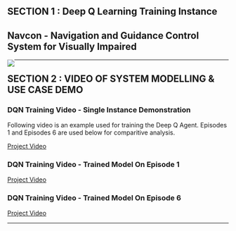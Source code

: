 
## SECTION 1 : Deep Q Learning Training Instance
## Navcon - Navigation and Guidance Control System for Visually Impaired

<img src="System Code\static\assets\img\portfolio\sgp2.jpg"
     style="float: left; margin-right: 0px;" />

---
## SECTION 2 : VIDEO OF SYSTEM MODELLING & USE CASE DEMO

### DQN Training Video - Single Instance Demonstration

Following video is an example used for training the Deep Q Agent. Episodes 1 and Episodes 6 are used below for comparitive analysis. 

[Project Video](https://youtu.be/yD8o7t2yvRo)


### DQN Training Video - Trained Model On Episode 1

[Project Video](https://youtu.be/5xv9XE4ABCk)


### DQN Training Video - Trained Model On Episode 6

[Project Video](https://youtu.be/dszojOlVKVg)

---
